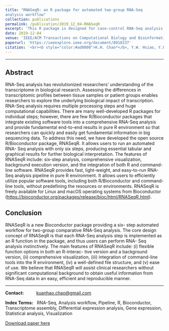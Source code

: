 ```yaml
---
title: "RNASeqR: an R package for automated two-group RNA-Seq
analysis workflow"
collection: publications
permalink: /publication/2019_12_04-RNASeqR
excerpt: 'This R package is designed for case-control RNA-Seq analysis (two-group). There are six steps: "RNASeqRParam S4 Object Creation", "Environment Setup", "Quality Assessment", "Reads Alignment & Quantification", "Gene-level Differential Analyses" and "Functional Analyses". Each step corresponds to a function in this package. After running functions in order, a basic RNASeq analysis would be done easily.'
date: 2019-12-04
venue: 'IEEE/ACM Transactions on Computational Biology and Bioinformatics (TCBB)'
paperurl: 'https://ieeexplore.ieee.org/document/8918337'
citation: '<br><b style="color:#ad0000">K.H. Chao*</b>, Y.W. Hsiao, Y.F. Lee, C.Y. Lee, L.C. Lai, M.H. Tsai, T.P. Lu, and E.Y. Chuang (2019). "RNASeqR: an R package for automated two-group RNA-Seq analysis workflow" in <b><i>IEEE/ACM Transactions on Computational Biology and Bioinformatics (TCBB)</i></b>. doi: 10.1109/TCBB.2019.2956708.'
---
```

---

## Abstract

RNA-Seq analysis has revolutionized researchers’ understanding of the transcriptome in biological research. Assessing the differences in transcriptomic profiles between tissue samples or patient groups enables researchers to explore the underlying biological impact of transcription. RNA-Seq analysis requires multiple processing steps and huge computational capabilities. There are many well-developed R packages for individual steps; however, there are few R/Bioconductor packages that integrate existing software tools into a comprehensive RNA-Seq analysis and provide fundamental end-to-end results in pure R environment so that researchers can quickly and easily get fundamental information in big sequencing data. To address this need, we have developed the open source R/Bioconductor package, RNASeqR. It allows users to run an automated RNA- Seq analysis with only six steps, producing essential tabular and graphical results for further biological interpretation. The features of RNASeqR include: six-step analysis, comprehensive visualization, background execution version, and the integration of both R and command-line software. RNASeqR provides fast, light-weight, and easy-to-run RNA-Seq analysis pipeline in pure R environment. It allows users to efficiently utilize popular software tools, including both R/Bioconductor and command-line tools, without predefining the resources or environments. RNASeqR is freely available for Linux and macOS operating systems from Bioconductor (https://bioconductor.org/packages/release/bioc/html/RNASeqR.html).

## Conclusion
RNASeqR is a new Bioconductor package providing a six- step automated workflow for two-group comparative RNA-Seq analysis. The core design concept of RNASeqR is that each RNA-Seq analysis step is implemented as an R function in the package, and thus users can perform RNA- Seq analysis instinctively. The main features of RNASeqR include: (i) flexible function options in both an R-interac- tive version and a background version, (ii) comprehensive visualization, (iii) integration of command-line tools into the R environment, (iv) a well-defined file structure, and (v) ease of use. We believe that RNASeqR will assist clinical researchers without significant computational background to obtain useful information from RNA-Seq data in an easy, efficient and reproducible manner.


---
**Contact:**&nbsp;&nbsp;&nbsp;&nbsp;&nbsp;&nbsp;&nbsp;&nbsp;&nbsp;&nbsp;kuanhao.chao@gmail.com

**Index Terms:** &nbsp;&nbsp;RNA-Seq, Analysis workflow, Pipeline, R, Bioconductor, Transcriptome assembly, Differential expression analysis, Gene expression, Statistical analysis, Visualization

[Download paper here](https://ieeexplore.ieee.org/stamp/stamp.jsp?tp=&arnumber=8918337&isnumber=4359833)
